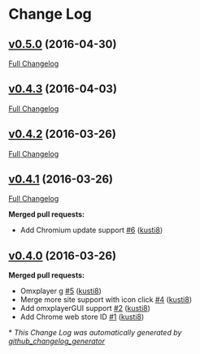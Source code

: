 # Change Log

## [v0.5.0](https://github.com/kusti8/RPi-chromium/tree/v0.5.0) (2016-04-30)
[Full Changelog](https://github.com/kusti8/RPi-chromium/compare/v0.4.3...v0.5.0)

## [v0.4.3](https://github.com/kusti8/RPi-chromium/tree/v0.4.3) (2016-04-03)
[Full Changelog](https://github.com/kusti8/RPi-chromium/compare/v0.4.2...v0.4.3)

## [v0.4.2](https://github.com/kusti8/RPi-chromium/tree/v0.4.2) (2016-03-26)
[Full Changelog](https://github.com/kusti8/RPi-chromium/compare/v0.4.1...v0.4.2)

## [v0.4.1](https://github.com/kusti8/RPi-chromium/tree/v0.4.1) (2016-03-26)
[Full Changelog](https://github.com/kusti8/RPi-chromium/compare/v0.4.0...v0.4.1)

**Merged pull requests:**

- Add Chromium update support [\#6](https://github.com/kusti8/RPi-chromium/pull/6) ([kusti8](https://github.com/kusti8))

## [v0.4.0](https://github.com/kusti8/RPi-chromium/tree/v0.4.0) (2016-03-26)
**Merged pull requests:**

- Omxplayer g [\#5](https://github.com/kusti8/RPi-chromium/pull/5) ([kusti8](https://github.com/kusti8))
- Merge more site support with icon click [\#4](https://github.com/kusti8/RPi-chromium/pull/4) ([kusti8](https://github.com/kusti8))
- Add omxplayerGUI support [\#2](https://github.com/kusti8/RPi-chromium/pull/2) ([kusti8](https://github.com/kusti8))
- Add Chrome web store ID [\#1](https://github.com/kusti8/RPi-chromium/pull/1) ([kusti8](https://github.com/kusti8))



\* *This Change Log was automatically generated by [github_changelog_generator](https://github.com/skywinder/Github-Changelog-Generator)*